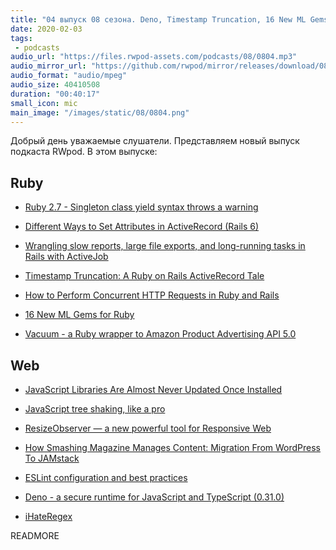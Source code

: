```yaml
---
title: "04 выпуск 08 сезона. Deno, Timestamp Truncation, 16 New ML Gems for Ruby, ResizeObserver, Vacuum и прочее"
date: 2020-02-03
tags:
 - podcasts
audio_url: "https://files.rwpod-assets.com/podcasts/08/0804.mp3"
audio_mirror_url: "https://github.com/rwpod/mirror/releases/download/08.04/0804.mp3"
audio_format: "audio/mpeg"
audio_size: 40410508
duration: "00:40:17"
small_icon: mic
main_image: "/images/static/08/0804.png"
---
```


Добрый день уважаемые слушатели. Представляем новый выпуск подкаста RWpod. В этом выпуске:

## Ruby

 - [Ruby 2.7 - Singleton class yield syntax throws a warning](https://blog.saeloun.com/2020/01/28/ruby-singleton-class-syntax-warned)
 - [Different Ways to Set Attributes in ActiveRecord (Rails 6)](https://scottbartell.com/2020/01/30/set-attributes-in-active-record-rails-6/)
 - [Wrangling slow reports, large file exports, and long-running tasks in Rails with ActiveJob](https://boringrails.com/articles/large-exports-and-slow-reports-with-activejob/)


 - [Timestamp Truncation: A Ruby on Rails ActiveRecord Tale](https://www.toptal.com/ruby-on-rails/timestamp-truncation-rails-activerecord-tale)
 - [How to Perform Concurrent HTTP Requests in Ruby and Rails](https://pawelurbanek.com/ruby-concurrent-requests)
 - [16 New ML Gems for Ruby](https://ankane.org/new-ml-gems)
 - [Vacuum - a Ruby wrapper to Amazon Product Advertising API 5.0](https://github.com/hakanensari/vacuum)

## Web

 - [JavaScript Libraries Are Almost Never Updated Once Installed](https://blog.cloudflare.com/javascript-libraries-are-almost-never-updated/)
 - [JavaScript tree shaking, like a pro](https://medium.com/@bluepnume/javascript-tree-shaking-like-a-pro-7bf96e139eb7)
 - [ResizeObserver — a new powerful tool for Responsive Web](https://medium.com/@barvysta/resizeobserver-a-new-powerful-tool-for-responsive-web-f9a53ed71952)


 - [How Smashing Magazine Manages Content: Migration From WordPress To JAMstack](https://www.smashingmagazine.com/2020/01/migration-from-wordpress-to-jamstack/)
 - [ESLint configuration and best practices](https://blog.geographer.fr/eslint-guide)
 - [Deno - a secure runtime for JavaScript and TypeScript (0.31.0)](https://deno.land/)
 - [iHateRegex](https://ihateregex.io/)


READMORE
